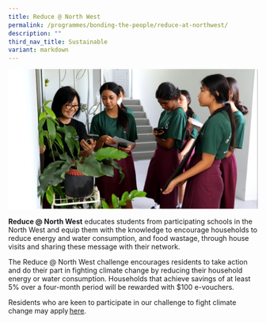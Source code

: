```yaml
---
title: Reduce @ North West
permalink: /programmes/bonding-the-people/reduce-at-northwest/
description: ""
third_nav_title: Sustainable
variant: markdown
---
```

![](/images/Programmes/Green%20Living/Reduce___NW.jpg)

**Reduce @ North West** educates students from participating schools in the North West and equip them with the knowledge to encourage households to reduce energy and water consumption, and food wastage, through house visits and sharing these message with their network.

The Reduce @ North West challenge encourages residents to take action and do their part in fighting climate change by reducing their household energy or water consumption. Households that achieve savings of at least 5% over a four-month period will be rewarded with $100 e-vouchers.


Residents who are keen to participate in our challenge to fight climate change may apply [here](https://go.gov.sg/reduce-sign-up).